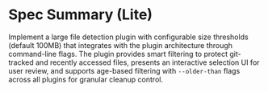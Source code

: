 # Spec Summary (Lite)

Implement a large file detection plugin with configurable size thresholds (default 100MB) that integrates with the plugin architecture through command-line flags. The plugin provides smart filtering to protect git-tracked and recently accessed files, presents an interactive selection UI for user review, and supports age-based filtering with `--older-than` flags across all plugins for granular cleanup control.